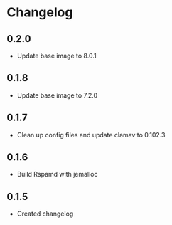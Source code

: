 # Changelog

## 0.2.0

 - Update base image to 8.0.1

## 0.1.8

 - Update base image to 7.2.0

## 0.1.7

 - Clean up config files and update clamav to 0.102.3

## 0.1.6

 - Build Rspamd with jemalloc

## 0.1.5

 - Created changelog